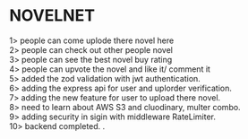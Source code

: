 # NOVELNET
1> people can come uplode there novel here </br>
2> people can check out other people novel </br>
3> people can see the best novel buy rating </br>
4> people can upvote the novel and like it/ comment it </br>
5> added the zod validation with jwt authentication. </br>
6> adding the express api for user and uplorder verification. </br>
7> adding the new feature for user to upload there novel. </br>
8> need to learn about AWS S3 and cluodinary, multer combo. </br>
9> adding security in sigin with middleware RateLimiter. </br>
10> backend completed.
.
